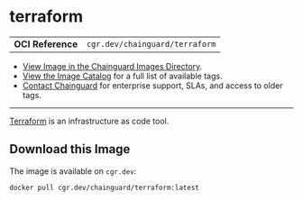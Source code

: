 <!--monopod:start-->
# terraform
| | |
| - | - |
| **OCI Reference** | `cgr.dev/chainguard/terraform` |


* [View Image in the Chainguard Images Directory](https://images.chainguard.dev/directory/image/terraform/overview).
* [View the Image Catalog](https://console.chainguard.dev/images/catalog) for a full list of available tags.
* [Contact Chainguard](https://www.chainguard.dev/chainguard-images) for enterprise support, SLAs, and access to older tags.

---
<!--monopod:end-->

<!--overview:start-->
[Terraform](https://github.com/hashicorp/terraform) is an infrastructure as code tool.
<!--overview:end-->

<!--getting:start-->
## Download this Image
The image is available on `cgr.dev`:

```
docker pull cgr.dev/chainguard/terraform:latest
```
<!--getting:end-->

<!--body:start-->
<!--body:end-->
